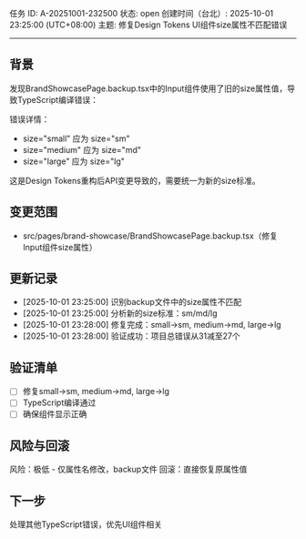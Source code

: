 任务 ID: A-20251001-232500
状态: open
创建时间（台北）: 2025-10-01 23:25:00 (UTC+08:00)
主题: 修复Design Tokens UI组件size属性不匹配错误

---

## 背景

发现BrandShowcasePage.backup.tsx中的Input组件使用了旧的size属性值，导致TypeScript编译错误：

错误详情：
- size="small" 应为 size="sm"
- size="medium" 应为 size="md"  
- size="large" 应为 size="lg"

这是Design Tokens重构后API变更导致的，需要统一为新的size标准。

## 变更范围

- src/pages/brand-showcase/BrandShowcasePage.backup.tsx（修复Input组件size属性）

## 更新记录

- [2025-10-01 23:25:00] 识别backup文件中的size属性不匹配
- [2025-10-01 23:25:00] 分析新的size标准：sm/md/lg
- [2025-10-01 23:28:00] 修复完成：small→sm, medium→md, large→lg
- [2025-10-01 23:28:00] 验证成功：项目总错误从31减至27个

## 验证清单

- [ ] 修复small→sm, medium→md, large→lg
- [ ] TypeScript编译通过
- [ ] 确保组件显示正确

## 风险与回滚

风险：极低 - 仅属性名修改，backup文件
回滚：直接恢复原属性值

## 下一步

处理其他TypeScript错误，优先UI组件相关